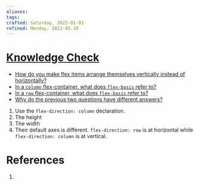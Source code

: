 ```yaml
---
aliases:
tags: 
crafted: Saturday, 2022-01-01
refined: Monday, 2022-05-30
---
```


# [Knowledge Check](https://www.theodinproject.com/paths/foundations/courses/foundations/lessons/axes#knowledge-check)

- [How do you make flex items arrange themselves vertically instead of horizontally?](https://www.theodinproject.com/paths/foundations/courses/foundations/lessons/axes#flex-vertical)
- [In a `column` flex-container, what does `flex-basis` refer to?](https://www.theodinproject.com/paths/foundations/courses/foundations/lessons/axes#column-flex-basis)
- [In a `row` flex-container, what does `flex-basis` refer to?](https://www.theodinproject.com/paths/foundations/courses/foundations/lessons/axes#row-flex-basis)
- [Why do the previous two questions have different answers?](https://www.theodinproject.com/paths/foundations/courses/foundations/lessons/axes#flex-axes)

1. Use the `flex-direction: column` declaration.
2. The height
3. The width
4. Their default axes is different. `flex-direction: row` is at horizontal while `flex-direction: column` is at vertical.

# References

1.
